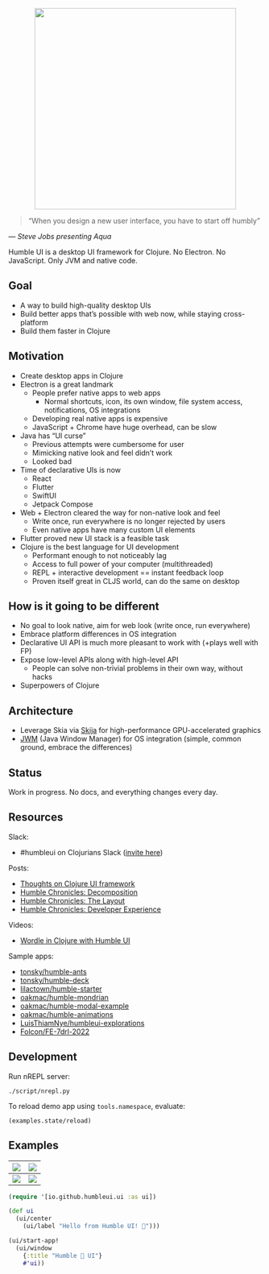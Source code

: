 <p align="center">
  <img src="./extras/logo.png" height="400">
</p>

> “When you design a new user interface, you have to start off humbly”

_— Steve Jobs presenting Aqua_

Humble UI is a desktop UI framework for Clojure. No Electron. No JavaScript. Only JVM and native code.

## Goal

- A way to build high-quality desktop UIs
- Build better apps that’s possible with web now, while staying cross-platform
- Build them faster in Clojure

## Motivation

- Create desktop apps in Clojure
- Electron is a great landmark
    - People prefer native apps to web apps
        - Normal shortcuts, icon, its own window, file system access, notifications, OS integrations
    - Developing real native apps is expensive
    - JavaScript + Chrome have huge overhead, can be slow
- Java has “UI curse”
    - Previous attempts were cumbersome for user
    - Mimicking native look and feel didn’t work
    - Looked bad
- Time of declarative UIs is now
    - React
    - Flutter
    - SwiftUI
    - Jetpack Compose
- Web + Electron cleared the way for non-native look and feel
    - Write once, run everywhere is no longer rejected by users
    - Even native apps have many custom UI elements
- Flutter proved new UI stack is a feasible task
- Clojure is the best language for UI development
    - Performant enough to not noticeably lag
    - Access to full power of your computer (multithreaded)
    - REPL + interactive development == instant feedback loop
    - Proven itself great in CLJS world, can do the same on desktop

## How is it going to be different

- No goal to look native, aim for web look (write once, run everywhere)
- Embrace platform differences in OS integration
- Declarative UI API is much more pleasant to work with (+plays well with FP)
- Expose low-level APIs along with high-level API
    - People can solve non-trivial problems in their own way, without hacks
- Superpowers of Clojure

## Architecture

- Leverage Skia via [Skija](https://github.com/HumbleUI/Skija) for high-performance GPU-accelerated graphics
- [JWM](https://github.com/HumbleUI/JWM) (Java Window Manager) for OS integration (simple, common ground, embrace the differences)

## Status

Work in progress. No docs, and everything changes every day.

## Resources

Slack:

- #humbleui on Clojurians Slack ([invite here](http://clojurians.net/))

Posts:

- [Thoughts on Clojure UI framework](https://tonsky.me/blog/clojure-ui/)
- [Humble Chronicles: Decomposition](https://tonsky.me/blog/humble-decomposition/)
- [Humble Chronicles: The Layout](https://tonsky.me/blog/humble-layout/)
- [Humble Chronicles: Developer Experience](https://tonsky.me/blog/humble-dx/)

Videos:

- [Wordle in Clojure with Humble UI](https://www.youtube.com/watch?v=qSswvHrVnvo)

Sample apps:

- [tonsky/humble-ants](https://github.com/tonsky/humble-ants)
- [tonsky/humble-deck](https://github.com/tonsky/humble-deck)
- [lilactown/humble-starter](https://github.com/lilactown/humble-starter)
- [oakmac/humble-mondrian](https://github.com/oakmac/humble-mondrian)
- [oakmac/humble-modal-example](https://github.com/oakmac/humble-modal-example)
- [oakmac/humble-animations](https://github.com/oakmac/humble-animations)
- [LuisThiamNye/humbleui-explorations](https://github.com/LuisThiamNye/humbleui-explorations)
- [Folcon/FE-7drl-2022](https://github.com/Folcon/FE-7drl-2022)

## Development

Run nREPL server:

```
./script/nrepl.py
```

To reload demo app using `tools.namespace`, evaluate:

```
(examples.state/reload)
```

## Examples

|![](extras/screenshot_button.png)|![](extras/screenshot_container.png)|
|---|---|
|![](extras/screenshot_calculator.png)|![](extras/screenshot_wordle.png)|

```clj
(require '[io.github.humbleui.ui :as ui])

(def ui
  (ui/center
    (ui/label "Hello from Humble UI! 👋")))

(ui/start-app!
  (ui/window
    {:title "Humble 🐝 UI"}
    #'ui))
```
